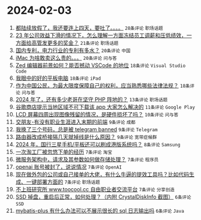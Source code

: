 # 2024-02-03

1. [都陆续放假了，我还要连上四天，要吐了。。。。](https://www.v2ex.com/t/1013811) `28条评论` `职场话题`
1. [23 年公司效益下滑的情况下，怎么理解一方面冻结员工调薪和压低绩效，一方面给高管发更多的奖金？](https://www.v2ex.com/t/1013812) `21条评论` `职场话题`
1. [国内专利，电力行业的专利有多水？](https://www.v2ex.com/t/1013810) `20条评论` `中国`
1. [iMac 为啥敢卖这么贵的。。。](https://www.v2ex.com/t/1013846) `20条评论` `问与答`
1. [Zed 编辑器前景如何？能否撼动 VSCode 的地位](https://www.v2ex.com/t/1013847) `18条评论` `Visual Studio Code`
1. [我眼中的好的平板电脑](https://www.v2ex.com/t/1013806) `18条评论` `iPad`
1. [作为中国公民，为最大限度保障自己的权利，应当熟悉哪些法律法规？](https://www.v2ex.com/t/1013835) `18条评论` `问与答`
1. [2024 年了，还有多少老哥在坚守 PHP 阵地的？](https://www.v2ex.com/t/1013837) `13条评论` `职场话题`
1. [谷歌商店提示当地区域不可下载该 app 大家怎么解决的](https://www.v2ex.com/t/1013838) `11条评论` `Google Play`
1. [LCD 屏幕四周出现图像残留的情况，是硬件损坏了吗？](https://www.v2ex.com/t/1013823) `10条评论` `问与答`
1. [交朋友-有没有职业生涯进入末期的前端](https://www.v2ex.com/t/1013825) `9条评论` `成都`
1. [我换了三个号码，总是被 telegram banned](https://www.v2ex.com/t/1013824) `9条评论` `Telegram`
1. [路由器改成桥接隔几天就掉线是什么原因？](https://www.v2ex.com/t/1013816) `9条评论` `宽带症候群`
1. [2024 年，国行三星手机/平板还可以刷成港版系统吗？](https://www.v2ex.com/t/1013829) `8条评论` `Samsung`
1. [一次淘工厂被忽悠下单的经历](https://www.v2ex.com/t/1013852) `7条评论` `淘宝`
1. [微服务架构中，请求及其参数如何做存储处理？](https://www.v2ex.com/t/1013843) `7条评论` `程序员`
1. [openai 账号被封了，说说情况](https://www.v2ex.com/t/1013821) `7条评论` `OpenAI`
1. [现在做外包的公司或自己接单的大佬，有什么牛逼的提效工具吗？比如代码生成、一键部署方面的](https://www.v2ex.com/t/1013819) `7条评论` `职场话题`
1. [不上班研究所 www.toocool.cc 自由职业者交流平台](https://www.v2ex.com/t/1013815) `7条评论` `分享创造`
1. [SSD 掉盘，重启后正常，如何处理？（内附 CrystalDiskInfo 截图）](https://www.v2ex.com/t/1013842) `6条评论` `SSD`
1. [mybatis-plus 有什么办法可以不展示很长的 sql 日志输出吗](https://www.v2ex.com/t/1013841) `6条评论` `Java`
